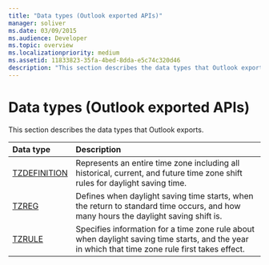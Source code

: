 ```yaml
---
title: "Data types (Outlook exported APIs)"
manager: soliver
ms.date: 03/09/2015
ms.audience: Developer
ms.topic: overview
ms.localizationpriority: medium
ms.assetid: 11833823-35fa-4bed-8dda-e5c74c320d46
description: "This section describes the data types that Outlook exports."
---
```


# Data types (Outlook exported APIs)

This section describes the data types that Outlook exports.
  
|**Data type**|**Description**|
|:-----|:-----|
|[TZDEFINITION](tzdefinition.md) <br/> |Represents an entire time zone including all historical, current, and future time zone shift rules for daylight saving time. |
|[TZREG](tzreg.md) <br/> |Defines when daylight saving time starts, when the return to standard time occurs, and how many hours the daylight saving shift is. |
|[TZRULE](tzrule.md) <br/> |Specifies information for a time zone rule about when daylight saving time starts, and the year in which that time zone rule first takes effect. |
   

